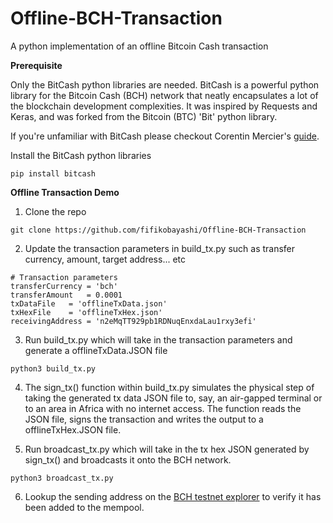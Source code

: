 # Offline-BCH-Transaction
A python implementation of an offline Bitcoin Cash transaction

**Prerequisite**

Only the BitCash python libraries are needed. BitCash is a powerful python library for the Bitcoin Cash (BCH) network that neatly encapsulates a lot of the blockchain development complexities.
It was inspired by Requests and Keras, and was forked from the Bitcoin (BTC) 'Bit' python library.

If you're unfamiliar with BitCash please checkout Corentin Mercier's [guide](https://read.cash/@merc1er/python-bitcoin-cash-a61e2bfe#developing-with-bitcoin-is-hard).

Install the BitCash python libraries

~~~
pip install bitcash
~~~

**Offline Transaction Demo**

1. Clone the repo

~~~
git clone https://github.com/fifikobayashi/Offline-BCH-Transaction
~~~

2. Update the transaction parameters in build_tx.py such as transfer currency, amount, target address... etc

~~~
# Transaction parameters
transferCurrency = 'bch'
transferAmount 	 = 0.0001
txDataFile	 = 'offlineTxData.json'
txHexFile	 = 'offlineTxHex.json'
receivingAddress = 'n2eMqTT929pb1RDNuqEnxdaLau1rxy3efi'
~~~


3. Run build_tx.py which will take in the transaction parameters and generate a offlineTxData.JSON file

~~~
python3 build_tx.py
~~~

4. The sign_tx() function within build_tx.py simulates the physical step of taking the generated tx data JSON file to, say, an air-gapped terminal or to an area in Africa with no internet access. The function reads the JSON file, signs the transaction and writes the output to a offlineTxHex.JSON file.


5. Run broadcast_tx.py which will take in the tx hex JSON generated by sign_tx() and broadcasts it onto the BCH network.

~~~
python3 broadcast_tx.py
~~~

6. Lookup the sending address on the [BCH testnet explorer](https://explorer.bitcoin.com/tbch/tx/f9b5f68a19b7498d19978640b8d76471c0562b1fa640805af1c466bba0ea4cf0) to verify it has been added to the mempool.

